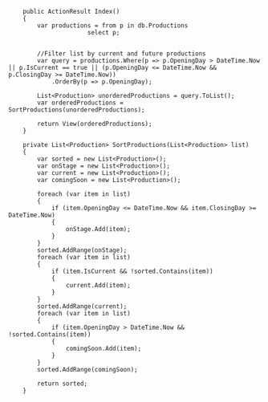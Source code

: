 		public ActionResult Index()
        {
            var productions = from p in db.Productions
                          select p;


            //Filter list by current and future productions
            var query = productions.Where(p => p.OpeningDay > DateTime.Now || p.IsCurrent == true || (p.OpeningDay <= DateTime.Now && p.ClosingDay >= DateTime.Now))
                .OrderBy(p => p.OpeningDay);

            List<Production> unorderedProductions = query.ToList();
            var orderedProductions = SortProductions(unorderedProductions);

            return View(orderedProductions);
        }

        private List<Production> SortProductions(List<Production> list)
        {
            var sorted = new List<Production>();
            var onStage = new List<Production>();
            var current = new List<Production>();
            var comingSoon = new List<Production>();

            foreach (var item in list)
            {
                if (item.OpeningDay <= DateTime.Now && item.ClosingDay >= DateTime.Now)
                {
                    onStage.Add(item);
                }
            }
            sorted.AddRange(onStage);
            foreach (var item in list)
            {
                if (item.IsCurrent && !sorted.Contains(item))
                {
                    current.Add(item);
                }
            }
            sorted.AddRange(current);
            foreach (var item in list)
            {
                if (item.OpeningDay > DateTime.Now && !sorted.Contains(item))
                {
                    comingSoon.Add(item);
                }
            }
            sorted.AddRange(comingSoon);

            return sorted;
        }
